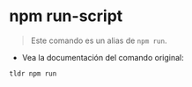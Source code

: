 # npm run-script

> Este comando es un alias de `npm run`.

- Vea la documentación del comando original:

`tldr npm run`
